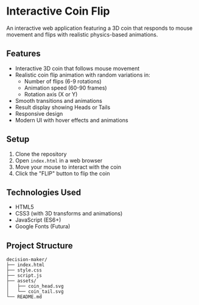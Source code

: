 # Interactive Coin Flip

An interactive web application featuring a 3D coin that responds to mouse movement and flips with realistic physics-based animations.

## Features

- Interactive 3D coin that follows mouse movement
- Realistic coin flip animation with random variations in:
  - Number of flips (6-9 rotations)
  - Animation speed (60-90 frames)
  - Rotation axis (X or Y)
- Smooth transitions and animations
- Result display showing Heads or Tails
- Responsive design
- Modern UI with hover effects and animations

## Setup

1. Clone the repository
2. Open `index.html` in a web browser
3. Move your mouse to interact with the coin
4. Click the "FLIP" button to flip the coin

## Technologies Used

- HTML5
- CSS3 (with 3D transforms and animations)
- JavaScript (ES6+)
- Google Fonts (Futura)

## Project Structure

```
decision-maker/
├── index.html
├── style.css
├── script.js
├── assets/
│   ├── coin_head.svg
│   └── coin_tail.svg
└── README.md
``` 